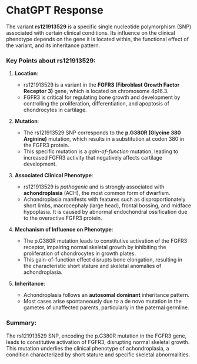 # ChatGPT Response

The variant **rs121913529** is a specific single nucleotide polymorphism (SNP) associated with certain clinical conditions. Its influence on the clinical phenotype depends on the gene it is located within, the functional effect of the variant, and its inheritance pattern.

### Key Points about rs121913529:

1. **Location**:
   - rs121913529 is a variant in the **FGFR3 (Fibroblast Growth Factor Receptor 3)** gene, which is located on chromosome 4p16.3.
   - FGFR3 is critical for regulating bone growth and development by controlling the proliferation, differentiation, and apoptosis of chondrocytes in cartilage.

2. **Mutation**:
   - The rs121913529 SNP corresponds to the **p.G380R (Glycine 380 Arginine)** mutation, which results in a substitution at codon 380 in the FGFR3 protein.
   - This specific mutation is a *gain-of-function* mutation, leading to increased FGFR3 activity that negatively affects cartilage development.

3. **Associated Clinical Phenotype**:
   - rs121913529 is *pathogenic* and is strongly associated with **achondroplasia** (ACH), the most common form of dwarfism.
   - Achondroplasia manifests with features such as disproportionately short limbs, macrocephaly (large head), frontal bossing, and midface hypoplasia. It is caused by abnormal endochondral ossification due to the overactive FGFR3 protein.

4. **Mechanism of Influence on Phenotype**:
   - The p.G380R mutation leads to constitutive activation of the FGFR3 receptor, impairing normal skeletal growth by inhibiting the proliferation of chondrocytes in growth plates.
   - This gain-of-function effect disrupts bone elongation, resulting in the characteristic short stature and skeletal anomalies of achondroplasia.

5. **Inheritance**:
   - Achondroplasia follows an **autosomal dominant** inheritance pattern.
   - Most cases arise spontaneously due to a de novo mutation in the gametes of unaffected parents, particularly in the paternal germline.

### Summary:
The rs121913529 SNP, encoding the p.G380R mutation in the FGFR3 gene, leads to constitutive activation of FGFR3, disrupting normal skeletal growth. This mutation underlies the clinical phenotype of achondroplasia, a condition characterized by short stature and specific skeletal abnormalities.
